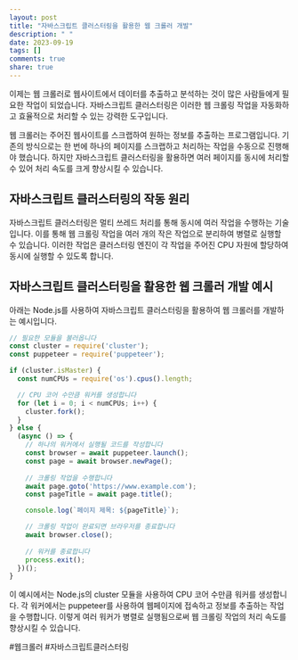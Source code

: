 ```yaml
---
layout: post
title: "자바스크립트 클러스터링을 활용한 웹 크롤러 개발"
description: " "
date: 2023-09-19
tags: []
comments: true
share: true
---
```


이제는 웹 크롤러로 웹사이트에서 데이터를 추출하고 분석하는 것이 많은 사람들에게 필요한 작업이 되었습니다. 자바스크립트 클러스터링은 이러한 웹 크롤링 작업을 자동화하고 효율적으로 처리할 수 있는 강력한 도구입니다.

웹 크롤러는 주어진 웹사이트를 스크랩하여 원하는 정보를 추출하는 프로그램입니다. 기존의 방식으로는 한 번에 하나의 페이지를 스크랩하고 처리하는 작업을 수동으로 진행해야 했습니다. 하지만 자바스크립트 클러스터링을 활용하면 여러 페이지를 동시에 처리할 수 있어 처리 속도를 크게 향상시킬 수 있습니다.

## 자바스크립트 클러스터링의 작동 원리

자바스크립트 클러스터링은 멀티 쓰레드 처리를 통해 동시에 여러 작업을 수행하는 기술입니다. 이를 통해 웹 크롤링 작업을 여러 개의 작은 작업으로 분리하여 병렬로 실행할 수 있습니다. 이러한 작업은 클러스터링 엔진이 각 작업을 주어진 CPU 자원에 할당하여 동시에 실행할 수 있도록 합니다.

## 자바스크립트 클러스터링을 활용한 웹 크롤러 개발 예시

아래는 Node.js를 사용하여 자바스크립트 클러스터링을 활용하여 웹 크롤러를 개발하는 예시입니다.

```javascript
// 필요한 모듈을 불러옵니다
const cluster = require('cluster');
const puppeteer = require('puppeteer');

if (cluster.isMaster) {
  const numCPUs = require('os').cpus().length;

  // CPU 코어 수만큼 워커를 생성합니다
  for (let i = 0; i < numCPUs; i++) {
    cluster.fork();
  }
} else {
  (async () => {
    // 하나의 워커에서 실행될 코드를 작성합니다
    const browser = await puppeteer.launch();
    const page = await browser.newPage();
    
    // 크롤링 작업을 수행합니다
    await page.goto('https://www.example.com');
    const pageTitle = await page.title();

    console.log(`페이지 제목: ${pageTitle}`);

    // 크롤링 작업이 완료되면 브라우저를 종료합니다
    await browser.close();
    
    // 워커를 종료합니다
    process.exit();
  })();
}
```

이 예시에서는 Node.js의 cluster 모듈을 사용하여 CPU 코어 수만큼 워커를 생성합니다. 각 워커에서는 puppeteer를 사용하여 웹페이지에 접속하고 정보를 추출하는 작업을 수행합니다. 이렇게 여러 워커가 병렬로 실행됨으로써 웹 크롤링 작업의 처리 속도를 향상시킬 수 있습니다.

#웹크롤러 #자바스크립트클러스터링